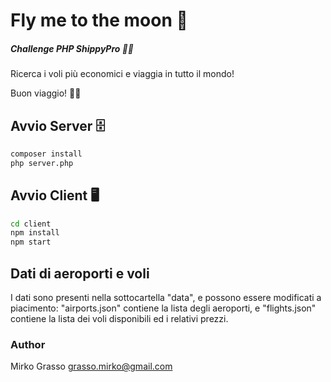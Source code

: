 # Fly me to the moon 🛫
##### Challenge PHP ShippyPro 👨‍💻

Ricerca i voli più economici e viaggia in tutto il mondo!

Buon viaggio! 👩‍✈️

## Avvio Server 🗄️
```sh
composer install
php server.php
```

## Avvio Client 🖥️
```sh
cd client
npm install
npm start
```

## Dati di aeroporti e voli
I dati sono presenti nella sottocartella "data", e possono essere modificati a piacimento: "airports.json" contiene la lista degli aeroporti, e "flights.json" contiene la lista dei voli disponibili ed i relativi prezzi.

### Author
Mirko Grasso
grasso.mirko@gmail.com

